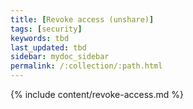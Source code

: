 ```yaml
---
title: [Revoke access (unshare)]
tags: [security]
keywords: tbd
last_updated: tbd
sidebar: mydoc_sidebar
permalink: /:collection/:path.html
---
```



{% include content/revoke-access.md %}
